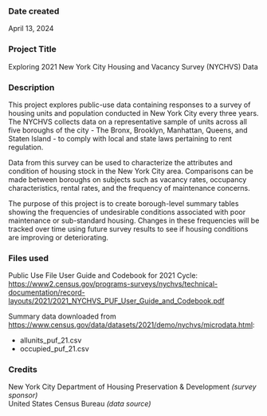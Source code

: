 ### Date created
April 13, 2024

### Project Title
Exploring 2021 New York City Housing and Vacancy Survey (NYCHVS) Data

### Description
This project explores public-use data containing responses to a survey of housing units and population conducted in New York City every three years. The NYCHVS collects data on a representative sample of units across all five boroughs of the city - The Bronx, Brooklyn, Manhattan, Queens, and Staten Island - to comply with local and state laws pertaining to rent regulation.

Data from this survey can be used to characterize the attributes and condition of housing stock in the New York City area.  Comparisons can be made between boroughs on subjects such as vacancy rates, occupancy characteristics, rental rates, and the frequency of maintenance concerns.     

The purpose of this project is to create borough-level summary tables showing the frequencies of undesirable conditions associated with poor maintenance or sub-standard housing.  Changes in these frequencies will be tracked over time using future survey results to see if housing conditions are improving or deteriorating.   

### Files used
Public Use File User Guide and Codebook for 2021 Cycle: https://www2.census.gov/programs-surveys/nychvs/technical-documentation/record-layouts/2021/2021_NYCHVS_PUF_User_Guide_and_Codebook.pdf

Summary data downloaded from https://www.census.gov/data/datasets/2021/demo/nychvs/microdata.html:
* allunits_puf_21.csv
* occupied_puf_21.csv

### Credits
New York City Department of Housing Preservation & Development *(survey sponsor)*  
United States Census Bureau *(data source)*
